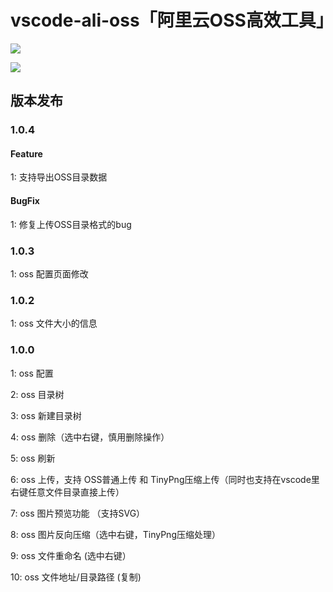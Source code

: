 # vscode-ali-oss「阿里云OSS高效工具」

<image src="https://pic2.zhimg.com/v2-69f9e1f6629fb4728486074742612185_b.gif"></image>

<image src="https://pic1.zhimg.com/v2-474456316e401df5c0bc17cc8b8346d4_b.gif"></image>

## 版本发布

### 1.0.4

#### Feature

1: 支持导出OSS目录数据

#### BugFix

1: 修复上传OSS目录格式的bug

### 1.0.3

1:  oss 配置页面修改

### 1.0.2

1: oss 文件大小的信息

### 1.0.0

1: oss 配置

2: oss 目录树

3: oss 新建目录树

4: oss 删除（选中右键，慎用删除操作）

5: oss 刷新

6: oss 上传，支持 OSS普通上传 和 TinyPng压缩上传（同时也支持在vscode里右键任意文件目录直接上传）

7: oss 图片预览功能 （支持SVG）

8: oss 图片反向压缩（选中右键，TinyPng压缩处理）

9: oss 文件重命名 (选中右键）

10: oss 文件地址/目录路径 (复制)
